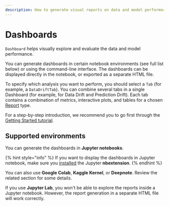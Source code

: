 ```yaml
---
description: How to generate visual reports on data and model performnace.
---
```


# Dashboards 

`Dashboard` helps visually explore and evaluate the data and model performance.

You can generate dashboards in certain notebook environments (see full list below) or using the command-line interface. The dashboards can be displayed directly in the notebook, or exported as a separate HTML file. 

To specify which analysis you want to perform, you should select a `Tab` (for example, a `DataDriftTab`). You can combine several tabs in a single Dashboard (for example, for Data Drift and Prediction Drift). Each tab contains a combination of metrics, interactive plots, and tables for a chosen [Report](../reports/) type.

For a step-by-step introduction, we recommend you to go first through the [Getting Started tutorial](../get-started/tutorial.md).

## Supported environments

You can generate the dashboards in **Jupyter notebooks**. 

{% hint style="info" %}
If you want to display the dashboards in Jupyter notebook, make sure you [installed](../get-started/install-evidently.md) the Jupyter **nbextension**.
{% endhint %}

You can also use **Google Colab**, **Kaggle Kernel**, or **Deepnote**. Review the related section for some details. 

If you use **Jupyter Lab**, you won't be able to explore the reports inside a Jupyter notebook. However, the report generation in a separate HTML file will work correctly.
